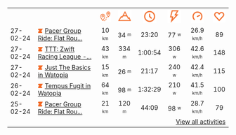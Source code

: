 <table>
    <tr>
        <th></th>
        <th></th>
        <th align="center"><img src="https://raw.githubusercontent.com/robiningelbrecht/strava-activities/master/public/distance.svg" width="30" alt="distance" title="distance"/></th>
        <th align="center"><img src="https://raw.githubusercontent.com/robiningelbrecht/strava-activities/master/public/elevation.svg" width="30" alt="elevation" title="elevation"/></th>
        <th align="center"><img src="https://raw.githubusercontent.com/robiningelbrecht/strava-activities/master/public/time.svg" width="30" alt="time" title="time"/></th>
        <th align="center"><img src="https://raw.githubusercontent.com/robiningelbrecht/strava-activities/master/public/average-watt.svg" width="30" alt="average watts" title="average watts"/></th>
        <th align="center"><img src="https://raw.githubusercontent.com/robiningelbrecht/strava-activities/master/public/average-speed.svg" width="30" alt="average speed" title="average speed"/></th>
        <th align="center"><img src="https://raw.githubusercontent.com/robiningelbrecht/strava-activities/master/public/heart-rate.svg" width="30" alt="average heart rate" title="average heart rate"/></th>
    </tr>
            <tr>
            <td>27-02-24</td>
            <td>
                                <img src="https://raw.githubusercontent.com/robiningelbrecht/strava-activities/master/public/activity-virtual-ride-zwift.svg" width="12" alt="Pacer Group Ride: Flat Route in Watopia with Taylor" title="Pacer Group Ride: Flat Route in Watopia with Taylor"/>
<a href="https://www.strava.com/activities/10850057895" title="Kcal: 103 | Gear: None ">Pacer Group Ride: Flat Rou...</a>
            </td>
            <td align="center">10 <sup><sub>km</sub></sup></td>
            <td align="center">34 <sup><sub>m</sub></sup></td>
            <td align="center">23:20</td>
            <td align="center">77 <sup><sub>w</sub></sup></td>
            <td align="center">26.9 <sup><sub>km/h</sub></sup></td>
            <td align="center">89</td>
        </tr>
            <tr>
            <td>27-02-24</td>
            <td>
                                <img src="https://raw.githubusercontent.com/robiningelbrecht/strava-activities/master/public/activity-virtual-ride-zwift.svg" width="12" alt="TTT: Zwift Racing League - Open EMEAE Western 1 (South) A1 on Out And Back Again in Watopia" title="TTT: Zwift Racing League - Open EMEAE Western 1 (South) A1 on Out And Back Again in Watopia"/>
<a href="https://www.strava.com/activities/10849873186" title="Kcal: 1076 | Gear: None ">TTT: Zwift Racing League -...</a>
            </td>
            <td align="center">43 <sup><sub>km</sub></sup></td>
            <td align="center">334 <sup><sub>m</sub></sup></td>
            <td align="center">1:00:54</td>
            <td align="center">306 <sup><sub>w</sub></sup></td>
            <td align="center">42.6 <sup><sub>km/h</sub></sup></td>
            <td align="center">148</td>
        </tr>
            <tr>
            <td>27-02-24</td>
            <td>
                                <img src="https://raw.githubusercontent.com/robiningelbrecht/strava-activities/master/public/activity-virtual-ride-zwift.svg" width="12" alt="Just The Basics in Watopia" title="Just The Basics in Watopia"/>
<a href="https://www.strava.com/activities/10849366348" title="Kcal: 293 | Gear: None ">Just The Basics in Watopia</a>
            </td>
            <td align="center">15 <sup><sub>km</sub></sup></td>
            <td align="center">26 <sup><sub>m</sub></sup></td>
            <td align="center">21:17</td>
            <td align="center">240 <sup><sub>w</sub></sup></td>
            <td align="center">42.4 <sup><sub>km/h</sub></sup></td>
            <td align="center">115</td>
        </tr>
            <tr>
            <td>26-02-24</td>
            <td>
                                <img src="https://raw.githubusercontent.com/robiningelbrecht/strava-activities/master/public/activity-virtual-ride-zwift.svg" width="12" alt="Tempus Fugit in Watopia" title="Tempus Fugit in Watopia"/>
<a href="https://www.strava.com/activities/10843016186" title="Kcal: 1113 | Gear: None ">Tempus Fugit in Watopia</a>
            </td>
            <td align="center">64 <sup><sub>km</sub></sup></td>
            <td align="center">98 <sup><sub>m</sub></sup></td>
            <td align="center">1:32:29</td>
            <td align="center">210 <sup><sub>w</sub></sup></td>
            <td align="center">41.5 <sup><sub>km/h</sub></sup></td>
            <td align="center">100</td>
        </tr>
            <tr>
            <td>25-02-24</td>
            <td>
                                <img src="https://raw.githubusercontent.com/robiningelbrecht/strava-activities/master/public/activity-virtual-ride-zwift.svg" width="12" alt="Pacer Group Ride: Flat Route in Watopia with Bernie" title="Pacer Group Ride: Flat Route in Watopia with Bernie"/>
<a href="https://www.strava.com/activities/10836131890" title="Kcal: 248 | Gear: None ">Pacer Group Ride: Flat Rou...</a>
            </td>
            <td align="center">21 <sup><sub>km</sub></sup></td>
            <td align="center">120 <sup><sub>m</sub></sup></td>
            <td align="center">44:09</td>
            <td align="center">98 <sup><sub>w</sub></sup></td>
            <td align="center">28.7 <sup><sub>km/h</sub></sup></td>
            <td align="center">79</td>
        </tr>
                <tr>
            <td colspan="8" align="right"><a href="https://github.com/robiningelbrecht/strava-activities#activities">View all activities</a></td>
        </tr>
    </table>
